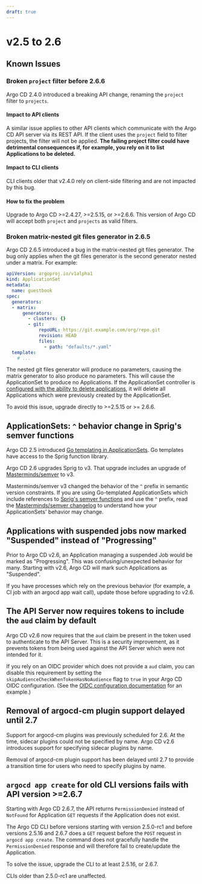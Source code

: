 ```yaml
---
draft: true
---
```


# v2.5 to 2.6

## Known Issues

### Broken `project` filter before 2.6.6

Argo CD 2.4.0 introduced a breaking API change, renaming the `project` filter to `projects`.

#### Impact to API clients

A similar issue applies to other API clients which communicate with the Argo CD API server via its REST API. If the
client uses the `project` field to filter projects, the filter will not be applied. **The failing project filter could
have detrimental consequences if, for example, you rely on it to list Applications to be deleted.**

#### Impact to CLI clients

CLI clients older that v2.4.0 rely on client-side filtering and are not impacted by this bug.

#### How to fix the problem

Upgrade to Argo CD >=2.4.27, >=2.5.15, or >=2.6.6. This version of Argo CD will accept both `project` and `projects` as
valid filters.

### Broken matrix-nested git files generator in 2.6.5

Argo CD 2.6.5 introduced a bug in the matrix-nested git files generator. The bug only applies when the git files 
generator is the second generator nested under a matrix. For example:

```yaml
apiVersion: argoproj.io/v1alpha1
kind: ApplicationSet
metadata:
  name: guestbook
spec:
  generators:
  - matrix:
      generators:
        - clusters: {}
        - git:
            repoURL: https://git.example.com/org/repo.git
            revision: HEAD
            files:
              - path: "defaults/*.yaml"
  template:
    # ...
```

The nested git files generator will produce no parameters, causing the matrix generator to also produce no parameters.
This will cause the ApplicationSet to produce no Applications. If the ApplicationSet controller is 
[configured with the ability to delete applications](https://argo-cd.readthedocs.io/en/latest/operator-manual/applicationset/Controlling-Resource-Modification/), 
it will delete all Applications which were previously created by the ApplicationSet.

To avoid this issue, upgrade directly to >=2.5.15 or >= 2.6.6.

## ApplicationSets: `^` behavior change in Sprig's semver functions
Argo CD 2.5 introduced [Go templating in ApplicationSets](https://argo-cd.readthedocs.io/en/stable/operator-manual/applicationset/GoTemplate/). Go templates have access to the Sprig function library.

Argo CD 2.6 upgrades Sprig to v3. That upgrade includes an upgrade of [Masterminds/semver](https://github.com/Masterminds/semver/releases) to v3.

Masterminds/semver v3 changed the behavior of the `^` prefix in semantic version constraints. If you are using Go-templated ApplicationSets which include references to [Sprig's semver functions](https://masterminds.github.io/sprig/semver.html) and use the `^` prefix, read the [Masterminds/semver changelog](https://github.com/Masterminds/semver/releases/tag/v3.0.0) to understand how your ApplicationSets' behavior may change.

## Applications with suspended jobs now marked "Suspended" instead of "Progressing"
Prior to Argo CD v2.6, an Application managing a suspended Job would be marked as "Progressing". This was confusing/unexpected behavior for many. Starting with v2.6, Argo CD will mark such Applications as "Suspended".

If you have processes which rely on the previous behavior (for example, a CI job with an argocd app wait call), update those before upgrading to v2.6.

## The API Server now requires tokens to include the `aud` claim by default

Argo CD v2.6 now requires that the `aud` claim be present in the token used to authenticate to the API Server. This is a 
security improvement, as it prevents tokens from being used against the API Server which were not intended for it.

If you rely on an OIDC provider which does not provide a `aud` claim, you can disable this requirement by setting the 
`skipAudienceCheckWhenTokenHasNoAudience` flag to `true` in your Argo CD OIDC configuration. (See the 
[OIDC configuration documentation](https://argo-cd.readthedocs.io/en/stable/operator-manual/user-management/#existing-oidc-provider)
for an example.)

## Removal of argocd-cm plugin support delayed until 2.7

Support for argocd-cm plugins was previously scheduled for 2.6. At the time, sidecar plugins could not be specified by
name. Argo CD v2.6 introduces support for specifying sidecar plugins by name. 

Removal of argocd-cm plugin support has been delayed until 2.7 to provide a transition time for users who need to 
specify plugins by name. 

## `argocd app create` for old CLI versions fails with API version >=2.6.7

Starting with Argo CD 2.6.7, the API returns `PermissionDenied` instead of `NotFound` for Application `GET` requests if
the Application does not exist.

The Argo CD CLI before versions starting with version 2.5.0-rc1 and before versions 2.5.16 and 2.6.7 does a `GET`
request before the `POST` request in `argocd app create`. The command does not gracefully handle the `PermissionDenied`
response and will therefore fail to create/update the Application.

To solve the issue, upgrade the CLI to at least 2.5.16, or 2.6.7.

CLIs older than 2.5.0-rc1 are unaffected.
